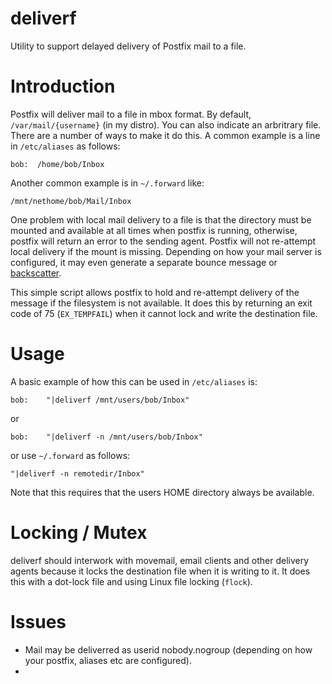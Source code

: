 deliverf
========

Utility to support delayed delivery of Postfix mail to a file.

Introduction
=========
Postfix will deliver mail to a file in mbox format. By default, `/var/mail/{username}`
(in my distro). You can also indicate an arbritrary file. There are a number of ways to make it do this. A common example is a line in `/etc/aliases` as follows:
```
bob:  /home/bob/Inbox
```
Another common example is in `~/.forward` like:
```
/mnt/nethome/bob/Mail/Inbox
```

One problem with local mail delivery to a file is that the directory must be mounted
and available at all times when postfix is running, otherwise, postfix will return
an error to the sending agent. Postfix will not re-attempt local delivery if the
mount is missing. Depending on how your mail server is configured, it may even
generate a separate bounce message or [backscatter].

This simple script allows postfix to hold and re-attempt delivery of the message
if the filesystem is not available. It does this by returning an exit code of
75 (`EX_TEMPFAIL`) when it cannot lock and write the destination file.

Usage
=====
A basic example of how this can be used in `/etc/aliases` is:
```
bob:    "|deliverf /mnt/users/bob/Inbox"
```
or
```
bob:    "|deliverf -n /mnt/users/bob/Inbox"
```
or use `~/.forward` as follows:
```
"|deliverf -n remotedir/Inbox"
```
Note that this requires that the users HOME directory always be available.

Locking / Mutex
===============
deliverf should interwork with movemail, email clients and other delivery agents because it locks the destination
file when it is writing to it. It does this with a dot-lock file and using Linux file locking (`flock`).

Issues
======
   * Mail may be deliverred as userid nobody.nogroup (depending on how your postfix, aliases etc are configured).
   * 

[backscatter]: http://en.wikipedia.org/wiki/Backscatter_(email)
